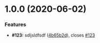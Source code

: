 # 1.0.0 (2020-06-02)


### Features

* **#123:** sdljsldfsdf ([4b65b2d](https://github.com/pient/zto-share/commit/4b65b2ddc05488e2b8b68a793c8d59910ab2f51a)), closes [#123](https://github.com/pient/zto-share/issues/123)



